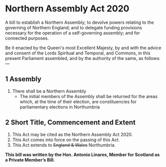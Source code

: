 # Northern Assembly Act 2020

A bill to establish a Northern Assembly; to devolve powers relating to the governing of Northern England; and to delegate funding provisions necessary for the operation of a self-governing assembly; and for connected purposes.

Be it enacted by the Queen's most Excellent Majesty, by and with the advice and consent of the Lords Spiritual and Temporal, and Commons, in this present Parliament assembled, and by the authority of the same, as follows:—

## 1 Assembly

1. There shall be a Northern Assembly
    * The initial members of the Assembly shall be returned for the areas which, at the time of their election, are constituencies for parliamentary elections in Northumbria

## 2 Short Title, Commencement and Extent

1. This Act may be cited as the Northern Assembly Act 2020.
2. This Act comes into force on the passing of this Act.
3. This Act extends to ~~England & Wales~~ Northumbria.

**This bill was written by the Hon. Antonio Linares, Member for Scotland as a Private Member’s Bill.**
